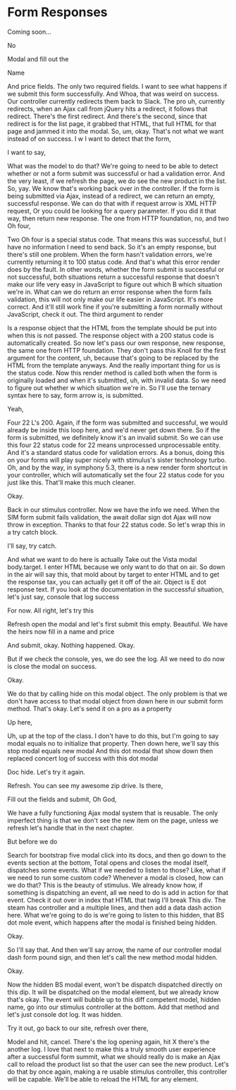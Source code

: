 # Form Responses

Coming soon...

No

Modal and fill out the

Name

And price fields. The only two required fields. I want to see what happens if we
submit this form successfully. And Whoa, that was weird on success. Our controller
currently redirects them back to Slack. The pro uh, currently redirects, when an Ajax
call from jQuery hits a redirect, it follows that redirect. There's the first
redirect. And there's the second, since that redirect is for the list page, it
grabbed that HTML, that full HTML for that page and jammed it into the modal. So, um,
okay. That's not what we want instead of on success. I w I want to detect that the
form,

I want to say,

What was the model to do that? We're going to need to be able to detect whether or
not a form submit was successful or had a validation error. And the very least, if we
refresh the page, we do see the new product in the list. So, yay. We know that's
working back over in the controller. If the form is being submitted via Ajax, instead
of a redirect, we can return an empty, successful response. We can do that with if
request arrow is XML HTTP request, Or you could be looking for a query parameter. If
you did it that way, then return new response. The one from HTTP foundation, no, and
two Oh four,

Two Oh four is a special status code. That means this was successful, but I have no
information I need to send back. So it's an empty response, but there's still one
problem. When the form hasn't validation errors, we're currently returning it to 100
status code. And that's what this error render does by the fault. In other words,
whether the form submit is successful or not successful, both situations return a
successful response that doesn't make our life very easy in JavaScript to figure out
which B which situation we're in. What can we do return an error response when the
form fails validation, this will not only make our life easier in JavaScript. It's
more correct. And it'll still work fine if you're submitting a form normally without
JavaScript, check it out. The third argument to render

Is a response object that the HTML from the template should be put into when this is
not passed. The response object with a 200 status code is automatically created. So
now let's pass our own response, new response, the same one from HTTP foundation.
They don't pass this Knoll for the first argument for the content, uh, because that's
going to be replaced by the HTML from the template anyways. And the really important
thing for us is the status code. Now this render method is called both when the form
is originally loaded and when it's submitted, uh, with invalid data. So we need to
figure out whether w which situation we're in. So I'll use the ternary syntax here to
say, form arrow is, is submitted.

Yeah,

Four 22 L's 200. Again, if the form was submitted and successful, we would already be
inside this loop here, and we'd never get down there. So if the form is submitted, we
definitely know it's an invalid submit. So we can use this four 22 status code for 22
means unprocessed unprocessable entity. And it's a standard status code for
validation errors. As a bonus, doing this on your forms will play super nicely with
stimulus's sister technology turbo. Oh, and by the way, in symphony 5.3, there is a
new render form shortcut in your controller, which will automatically set the four 22
status code for you just like this. That'll make this much cleaner.

Okay.

Back in our stimulus controller. Now we have the info we need. When the SIM form
submit fails validation, the await dollar sign dot Ajax will now throw in exception.
Thanks to that four 22 status code. So let's wrap this in a try catch block.

I'll say, try catch.

And what we want to do here is actually Take out the Vista modal body.target. I enter
HTML because we only want to do that on air. So down in the air will say this, that
mold about by target to enter HTML and to get the response tax, you can actually get
it off of the air. Object is E dot response text. If you look at the documentation in
the successful situation, let's just say, console that log success

For now. All right, let's try this

Refresh open the modal and let's first submit this empty. Beautiful. We have the
heirs now fill in a name and price

And submit, okay. Nothing happened. Okay.

But if we check the console, yes, we do see the log. All we need to do now is close
the modal on success.

Okay.

We do that by calling hide on this modal object. The only problem is that we don't
have access to that modal object from down here in our submit form method. That's
okay. Let's send it on a pro as a property

Up here,

Uh, up at the top of the class. I don't have to do this, but I'm going to say modal
equals no to initialize that property. Then down here, we'll say this stop modal
equals new modal And this dot modal that show down then replaced concert log of
success with this dot modal

Doc hide. Let's try it again.

Refresh. You can see my awesome zip drive. Is there,

Fill out the fields and submit, Oh God,

We have a fully functioning Ajax modal system that is reusable. The only imperfect
thing is that we don't see the new item on the page, unless we refresh let's handle
that in the next chapter.

But before we do

Search for bootstrap five modal click into its docs, and then go down to the events
section at the bottom, Total opens and closes the modal itself, dispatches some
events. What if we needed to listen to those? Like, what if we need to run some
custom code? Whenever a modal is closed, how can we do that? This is the beauty of
stimulus. We already know how, if something is dispatching an event, all we need to
do is add in action for that event. Check it out over in index that HTML that twig
I'll break This div. The steam has controller and a multiple lines, and then add a
data dash action here. What we're going to do is we're going to listen to this
hidden, that BS dot mole event, which happens after the modal is finished being
hidden.

Okay.

So I'll say that. And then we'll say arrow, the name of our controller modal dash
form pound sign, and then let's call the new method modal hidden.

Okay.

Now the hidden BS modal event, won't be dispatch dispatched directly on this dip. It
will be dispatched on the modal element, but we already know that's okay. The event
will bubble up to this diff competent model, hidden name, go into our stimulus
controller at the bottom. Add that method and let's just console dot log. It was
hidden.

Try it out, go back to our site, refresh over there,

Model and hit, cancel. There's the log opening again, hit X there's the another log.
I love that next to make this a truly smooth user experience after a successful form
summit, what we should really do is make an Ajax call to reload the product list so
that the user can see the new product. Let's do that by once again, making a re
usable stimulus controller, this controller will be capable. We'll be able to reload
the HTML for any element.

